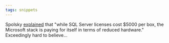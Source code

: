 ```yaml
---
tags: snippets
---
```


Spolsky [explained](http://www.readwriteweb.com/archives/anthropology_the_art_of_building_a_successful_soci.php) that "while SQL Server licenses cost \$5000 per box, the Microsoft stack is paying for itself in terms of reduced hardware." Exceedingly hard to believe...
